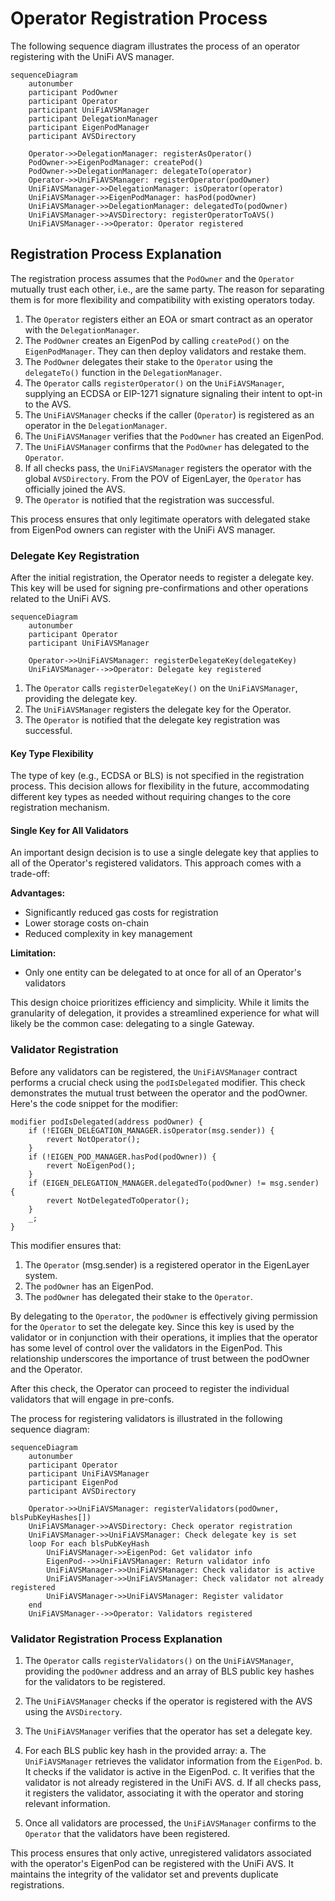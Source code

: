# Operator Registration Process

The following sequence diagram illustrates the process of an operator registering with the UniFi AVS manager.

```mermaid
sequenceDiagram
    autonumber
    participant PodOwner
    participant Operator
    participant UniFiAVSManager
    participant DelegationManager
    participant EigenPodManager
    participant AVSDirectory

    Operator->>DelegationManager: registerAsOperator()
    PodOwner->>EigenPodManager: createPod()
    PodOwner->>DelegationManager: delegateTo(operator)
    Operator->>UniFiAVSManager: registerOperator(podOwner)
    UniFiAVSManager->>DelegationManager: isOperator(operator)
    UniFiAVSManager->>EigenPodManager: hasPod(podOwner)
    UniFiAVSManager->>DelegationManager: delegatedTo(podOwner)
    UniFiAVSManager->>AVSDirectory: registerOperatorToAVS()
    UniFiAVSManager-->>Operator: Operator registered
```

## Registration Process Explanation
The registration process assumes that the `PodOwner` and the `Operator` mutually trust each other, i.e., are the same party. The reason for separating them is for more flexibility and compatibility with existing operators today.  

1. The `Operator` registers either an EOA or smart contract as an operator with the `DelegationManager`.
2. The `PodOwner` creates an EigenPod by calling `createPod()` on the `EigenPodManager`. They can then deploy validators and restake them.
3. The `PodOwner` delegates their stake to the `Operator` using the `delegateTo()` function in the `DelegationManager`.
4. The `Operator` calls `registerOperator()` on the `UniFiAVSManager`, supplying an ECDSA or EIP-1271 signature signaling their intent to opt-in to the AVS.
5. The `UniFiAVSManager` checks if the caller (`Operator`) is registered as an operator in the `DelegationManager`.
6. The `UniFiAVSManager` verifies that the `PodOwner` has created an EigenPod.
7. The `UniFiAVSManager` confirms that the `PodOwner` has delegated to the `Operator`.
8. If all checks pass, the `UniFiAVSManager` registers the operator with the global `AVSDirectory`. From the POV of EigenLayer, the `Operator` has officially joined the AVS.
9. The `Operator` is notified that the registration was successful.

This process ensures that only legitimate operators with delegated stake from EigenPod owners can register with the UniFi AVS manager.

### Delegate Key Registration

After the initial registration, the Operator needs to register a delegate key. This key will be used for signing pre-confirmations and other operations related to the UniFi AVS.

```mermaid
sequenceDiagram
    autonumber
    participant Operator
    participant UniFiAVSManager

    Operator->>UniFiAVSManager: registerDelegateKey(delegateKey)
    UniFiAVSManager-->>Operator: Delegate key registered
```

1. The `Operator` calls `registerDelegateKey()` on the `UniFiAVSManager`, providing the delegate key.
2. The `UniFiAVSManager` registers the delegate key for the Operator.
3. The `Operator` is notified that the delegate key registration was successful.

#### Key Type Flexibility

The type of key (e.g., ECDSA or BLS) is not specified in the registration process. This decision allows for flexibility in the future, accommodating different key types as needed without requiring changes to the core registration mechanism.

#### Single Key for All Validators

An important design decision is to use a single delegate key that applies to all of the Operator's registered validators. This approach comes with a trade-off:

**Advantages:**
- Significantly reduced gas costs for registration
- Lower storage costs on-chain
- Reduced complexity in key management

**Limitation:**
- Only one entity can be delegated to at once for all of an Operator's validators

This design choice prioritizes efficiency and simplicity. While it limits the granularity of delegation, it provides a streamlined experience for what will likely be the common case: delegating to a single Gateway.

### Validator Registration

Before any validators can be registered, the `UniFiAVSManager` contract performs a crucial check using the `podIsDelegated` modifier. This check demonstrates the mutual trust between the operator and the podOwner. Here's the code snippet for the modifier:

```solidity
modifier podIsDelegated(address podOwner) {
    if (!EIGEN_DELEGATION_MANAGER.isOperator(msg.sender)) {
        revert NotOperator();
    }
    if (!EIGEN_POD_MANAGER.hasPod(podOwner)) {
        revert NoEigenPod();
    }
    if (EIGEN_DELEGATION_MANAGER.delegatedTo(podOwner) != msg.sender) {
        revert NotDelegatedToOperator();
    }
    _;
}
```

This modifier ensures that:
1. The `Operator` (msg.sender) is a registered operator in the EigenLayer system.
2. The `podOwner` has an EigenPod.
3. The `podOwner` has delegated their stake to the `Operator`.

By delegating to the `Operator`, the `podOwner` is effectively giving permission for the `Operator` to set the delegate key. Since this key is used by the validator or in conjunction with their operations, it implies that the operator has some level of control over the validators in the EigenPod. This relationship underscores the importance of trust between the podOwner and the Operator.

After this check, the Operator can proceed to register the individual validators that will engage in pre-confs. 

The process for registering validators is illustrated in the following sequence diagram:

```mermaid
sequenceDiagram
    autonumber
    participant Operator
    participant UniFiAVSManager
    participant EigenPod
    participant AVSDirectory

    Operator->>UniFiAVSManager: registerValidators(podOwner, blsPubKeyHashes[])
    UniFiAVSManager->>AVSDirectory: Check operator registration
    UniFiAVSManager->>UniFiAVSManager: Check delegate key is set
    loop For each blsPubKeyHash
        UniFiAVSManager->>EigenPod: Get validator info
        EigenPod-->>UniFiAVSManager: Return validator info
        UniFiAVSManager->>UniFiAVSManager: Check validator is active
        UniFiAVSManager->>UniFiAVSManager: Check validator not already registered
        UniFiAVSManager->>UniFiAVSManager: Register validator
    end
    UniFiAVSManager-->>Operator: Validators registered
```

### Validator Registration Process Explanation

1. The `Operator` calls `registerValidators()` on the `UniFiAVSManager`, providing the `podOwner` address and an array of BLS public key hashes for the validators to be registered.

2. The `UniFiAVSManager` checks if the operator is registered with the AVS using the `AVSDirectory`.

3. The `UniFiAVSManager` verifies that the operator has set a delegate key.

4. For each BLS public key hash in the provided array:
   a. The `UniFiAVSManager` retrieves the validator information from the `EigenPod`.
   b. It checks if the validator is active in the EigenPod.
   c. It verifies that the validator is not already registered in the UniFi AVS.
   d. If all checks pass, it registers the validator, associating it with the operator and storing relevant information.

5. Once all validators are processed, the `UniFiAVSManager` confirms to the `Operator` that the validators have been registered.

This process ensures that only active, unregistered validators associated with the operator's EigenPod can be registered with the UniFi AVS. It maintains the integrity of the validator set and prevents duplicate registrations.
